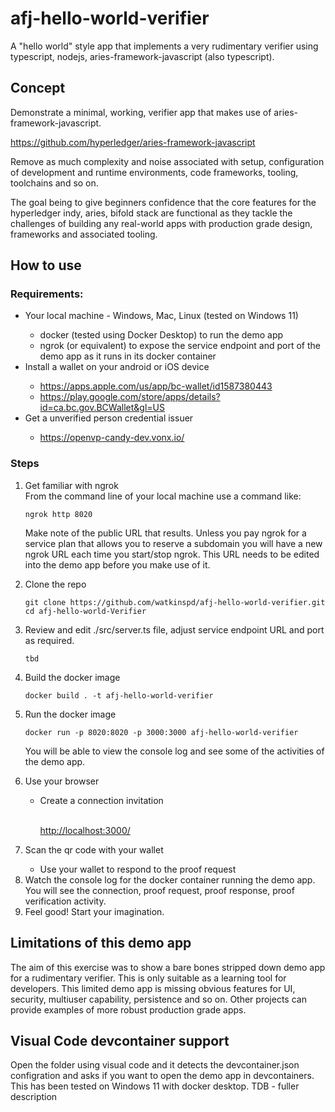 # afj-hello-world-verifier
A "hello world" style app that implements a very rudimentary verifier using typescript, nodejs, aries-framework-javascript (also typescript).

## Concept
Demonstrate a minimal, working, verifier app that makes use of aries-framework-javascript.

<a href = "https://github.com/hyperledger/aries-framework-javascript" title="https://github.com/hyperledger/aries-framework-javascript">https://github.com/hyperledger/aries-framework-javascript</a>


Remove as much complexity and noise associated with setup, configuration of development and runtime environments, code frameworks, tooling, toolchains and so on.

The goal being to give beginners confidence that the core features for the hyperledger indy, aries, bifold stack are functional as they tackle the challenges of building any real-world apps with production grade design, frameworks and associated tooling.

## How to use

### Requirements:
<ul>
  <li> Your local machine - Windows, Mac, Linux (tested on Windows 11)</li>
   <ul>
    <li> docker (tested using Docker Desktop) to run the demo app</li>
    <li> ngrok (or equivalent) to expose the service endpoint and port of the demo app as it runs in its docker container</li>
   </ul>
  <li> Install a wallet on your android or iOS device</li>
   <ul>
    <li><a href = "https://apps.apple.com/us/app/bc-wallet/id1587380443" title="https://apps.apple.com/us/app/bc-wallet/id1587380443">https://apps.apple.com/us/app/bc-wallet/id1587380443</a></li>
    <li><a href = "https://play.google.com/store/apps/details?id=ca.bc.gov.BCWallet&gl=US" title="https://play.google.com/store/apps/details?id=ca.bc.gov.BCWallet&gl=US">https://play.google.com/store/apps/details?id=ca.bc.gov.BCWallet&gl=US</a></li>
   </ul>
  <li> Get a unverified person credential issuer</li>
   <ul><li>
   <a href = "https://openvp-candy-dev.vonx.io/" title="https://openvp-candy-dev.vonx.io/">https://openvp-candy-dev.vonx.io/</a>
   </li></ul>    
</ul>

### Steps
<ol>
<li> Get familiar with ngrok</li>
From the command line of your local machine use a command like:
<pre>
<code>ngrok http 8020</code>
</pre>
<p>Make note of the public URL that results. Unless you pay ngrok for a service plan that allows you to reserve a subdomain you will have a new ngrok URL each time you start/stop ngrok. This URL needs to be edited into the demo app before you make use of it.</p>
<li> Clone the repo</li>

<pre><code>git clone https://github.com/watkinspd/afj-hello-world-verifier.git
cd afj-hello-world-Verifier
</code></pre>

<li> Review and edit ./src/server.ts file, adjust service endpoint URL and port as required.</li>
<pre>
<code>tbd</code>
</pre>
<li> Build the docker image</li>
<pre>
<code>docker build . -t afj-hello-world-verifier</code>
</pre>
<li> Run the docker image</li>
<pre>
<code>docker run -p 8020:8020 -p 3000:3000 afj-hello-world-verifier</code>
</pre>
<p>You will be able to view the console log and see some of the activities of the demo app.</p>
<li> Use your browser</li>
    <ul><li> Create a connection invitation</li>
   <p><br /><a href = "http://localhost:3000/" title="http://localhost:3000/">http://localhost:3000/</a>
   <br /></p>
    </li></ul>  
<li> Scan the qr code with your wallet</li>
<ul>
<li> Use your wallet to respond to the proof request</li>
</ul>
<li> Watch the console log for the docker container running the demo app. You will see the connection, proof request, proof response, proof verification activity.</li>
</ul>
<li> Feel good! Start your imagination.</li>
</ol>

## Limitations of this demo app

The aim of this exercise was to show a bare bones stripped down demo app for a rudimentary verifier. This is only suitable as a learning tool for developers. This limited demo app is missing obvious features for UI, security, multiuser capability, persistence and so on. Other projects can provide examples of more robust production grade apps.

## Visual Code devcontainer support

Open the folder using visual code and it detects the devcontainer.json configration and asks if you want to open the demo app in devcontainers.
This has been tested on Windows 11 with docker desktop.
TDB - fuller description
